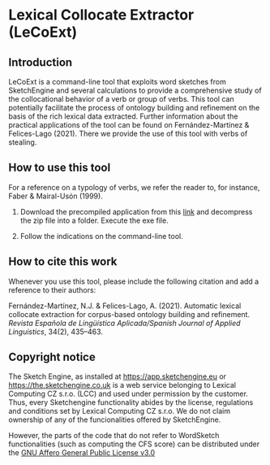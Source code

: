 # Lexical Collocate Extractor (LeCoExt)
## Introduction
LeCoExt is a command-line tool that exploits word sketches from SketchEngine and several calculations to provide a comprehensive study of the collocational behavior of a verb or group of verbs. 
This tool can potentially facilitate the process of ontology building and refinement on the basis of the rich lexical data extracted. Further information about the practical applications of the tool can be found on Fernández-Martínez & Felices-Lago (2021). There we provide the use of this tool with verbs of stealing.


## How to use this tool

For a reference on a typology of verbs, we refer the reader to, for instance, Faber & Mairal-Usón (1999).

1. Download the precompiled application from this [link](https://drive.google.com/file/d/1W4ai5CKUO2nP3xx5g1g2F5pH5OiD2zyc/view?usp=sharing) and decompress the zip file into a folder. Execute the exe file.

2. Follow the indications on the command-line tool.

## How to cite this work
Whenever you use this tool, please include the following citation and add a reference to their authors:

Fernández-Martínez, N.J. & Felices-Lago, A. (2021). Automatic lexical collocate extraction for corpus-based ontology building and refinement. *Revista Española de Lingüística Aplicada/Spanish Journal of Applied Linguistics*, 34(2), 435–463.

## Copyright notice

The Sketch Engine, as installed at https://app.sketchengine.eu or https://the.sketchengine.co.uk is a web service belonging to Lexical Computing CZ s.r.o. (LCC) and used under permission by the customer.
Thus, every Sketchengine functionality abides by the license, regulations and conditions set by Lexical Computing CZ s.r.o. We do not claim ownership of any of the funcionalities offered by SketchEngine.

However, the parts of the code that do not refer to WordSketch functionalities (such as computing the CFS score) can be distributed under the [GNU Affero General Public License v3.0](https://choosealicense.com/licenses/agpl-3.0/)
